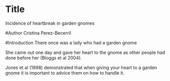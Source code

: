 # Title
Incidence of heartbreak in garden gnomes

#Author
Cristina Perez-Becerril

#Introduction
There once was a lady who had a garden gnome

She came out one day and gave her heart to the gnome as other people had done before her (Bloggs et al 2004).

Jones et al (1998) demonstrated that when giving your heart to a garden gnome it is important to advice them on how to handle it.